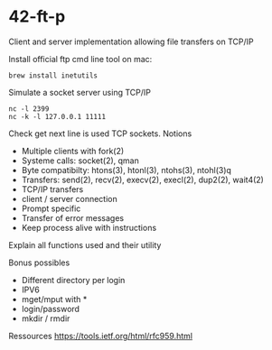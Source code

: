 # 42-ft-p
Client and server implementation allowing file transfers on TCP/IP

Install official ftp cmd line tool on mac:
```
brew install inetutils
```




Simulate a socket server using TCP/IP
```
nc -l 2399
nc -k -l 127.0.0.1 11111
```
Check get next line is used
TCP sockets.
Notions
- Multiple clients with fork(2)
- Systeme calls: socket(2), qman
- Byte compatibilty: htons(3), htonl(3), ntohs(3), ntohl(3)q
- Transfers: send(2), recv(2), execv(2), execl(2), dup2(2), wait4(2)
- TCP/IP transfers
- client / server connection
- Prompt specific
- Transfer of error messages
- Keep process alive with instructions

Explain all functions used and their utility

Bonus possibles
- Different directory per login
- IPV6
- mget/mput with *
- login/password
- mkdir / rmdir

Ressources
https://tools.ietf.org/html/rfc959.html
